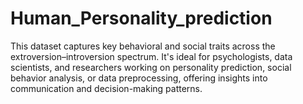 # Human_Personality_prediction
This dataset captures key behavioral and social traits across the extroversion–introversion spectrum. It's ideal for psychologists, data scientists, and researchers working on personality prediction, social behavior analysis, or data preprocessing, offering insights into communication and decision-making patterns.
